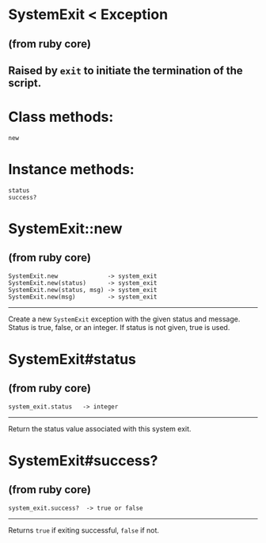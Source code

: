 # SystemExit < Exception

(from ruby core)
---
Raised by `exit` to initiate the termination of the script.
---
# Class methods:

    new

# Instance methods:

    status
    success?

# SystemExit::new

(from ruby core)
---
    SystemExit.new              -> system_exit
    SystemExit.new(status)      -> system_exit
    SystemExit.new(status, msg) -> system_exit
    SystemExit.new(msg)         -> system_exit

---

Create a new `SystemExit` exception with the given status and message. Status
is true, false, or an integer. If status is not given, true is used.


# SystemExit#status

(from ruby core)
---
    system_exit.status   -> integer

---

Return the status value associated with this system exit.


# SystemExit#success?

(from ruby core)
---
    system_exit.success?  -> true or false

---

Returns `true` if exiting successful, `false` if not.


